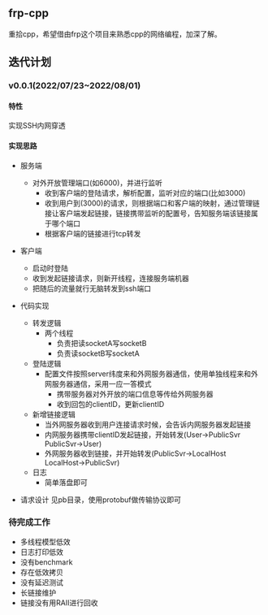 ## frp-cpp
重拾cpp，希望借由frp这个项目来熟悉cpp的网络编程，加深了解。

## 迭代计划
### v0.0.1(2022/07/23~2022/08/01)
#### 特性
实现SSH内网穿透

#### 实现思路
- 服务端
  - 对外开放管理端口(如6000)，并进行监听
    - 收到客户端的登陆请求，解析配置，监听对应的端口(比如3000)
    - 收到用户到(3000)的请求，则根据端口和客户端的映射，通过管理链接让客户端发起链接，链接携带监听的配置号，告知服务端该链接属于哪个端口
    - 根据客户端的链接进行tcp转发
- 客户端
  - 启动时登陆
  - 收到发起链接请求，则新开线程，连接服务端机器
  - 把随后的流量就行无脑转发到ssh端口

- 代码实现
  - 转发逻辑
    - 两个线程
      - 负责把读socketA写socketB
      - 负责读socketB写socketA
  - 登陆逻辑
    - 配置文件按照server纬度来和外网服务器通信，使用单独线程来和外网服务器通信，采用一应一答模式
      - 携带服务器对外开放的端口信息等传给外网服务器
      - 收到回包的clientID，更新clientID
  - 新增链接逻辑
    - 当外网服务器收到用户连接请求时候，会告诉内网服务器发起链接
    - 内网服务器携带clientID发起链接，开始转发(User->PublicSvr PublicSvr->User)
    - 外网服务器收到链接，并开始转发(PublicSvr->LocalHost LocalHost->PublicSvr)
  - 日志
    - 简单落盘即可

- 请求设计
  见pb目录，使用protobuf做传输协议即可 
  
### 待完成工作
- 多线程模型低效
- 日志打印低效
- 没有benchmark
- 存在低效拷贝
- 没有延迟测试
- 长链接维护
- 链接没有用RAII进行回收